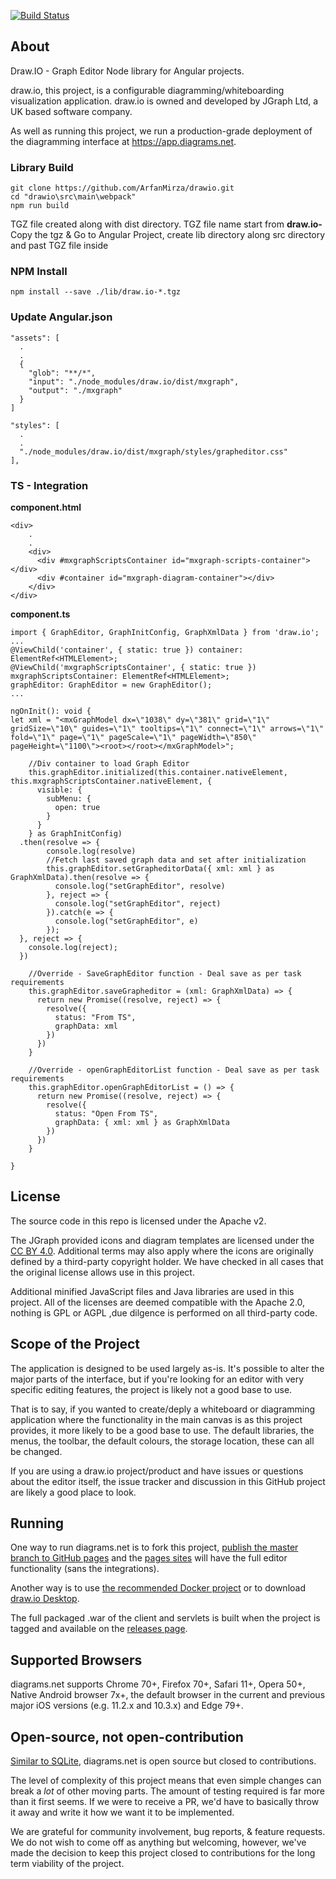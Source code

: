 [![Build Status](https://travis-ci.com/jgraph/drawio.svg?branch=master)](https://travis-ci.com/jgraph/drawio)

About
-----
Draw.IO - Graph Editor Node library for Angular projects.

draw.io, this project, is a configurable diagramming/whiteboarding visualization application. draw.io is owned and developed by JGraph Ltd, a UK based software company.

As well as running this project, we run a production-grade deployment of the diagramming interface at https://app.diagrams.net.
### Library Build
```shell
git clone https://github.com/ArfanMirza/drawio.git
cd "drawio\src\main\webpack"
npm run build 
```
TGZ file created along with dist directory. TGZ file name start from **draw.io-**
Copy the tgz & Go to Angular Project, create lib directory along src directory and past TGZ file inside
### NPM Install
```shell
npm install --save ./lib/draw.io-*.tgz
```
### Update Angular.json
```shell
"assets": [
  .
  .
  {
    "glob": "**/*",
    "input": "./node_modules/draw.io/dist/mxgraph",
    "output": "./mxgraph"
  }
]

"styles": [
  .
  .
  "./node_modules/draw.io/dist/mxgraph/styles/grapheditor.css"
],
```

### TS - Integration
**component.html**
```shell
<div>
    .
    .
    <div>
      <div #mxgraphScriptsContainer id="mxgraph-scripts-container"></div>
      <div #container id="mxgraph-diagram-container"></div>
    </div>
</div>
```
**component.ts**
```shell
import { GraphEditor, GraphInitConfig, GraphXmlData } from 'draw.io';
...
@ViewChild('container', { static: true }) container: ElementRef<HTMLElement>;
@ViewChild('mxgraphScriptsContainer', { static: true }) mxgraphScriptsContainer: ElementRef<HTMLElement>;
graphEditor: GraphEditor = new GraphEditor();
...

ngOnInit(): void {
let xml = "<mxGraphModel dx=\"1038\" dy=\"381\" grid=\"1\" gridSize=\"10\" guides=\"1\" tooltips=\"1\" connect=\"1\" arrows=\"1\" fold=\"1\" page=\"1\" pageScale=\"1\" pageWidth=\"850\" pageHeight=\"1100\"><root></root></mxGraphModel>";

    //Div container to load Graph Editor
    this.graphEditor.initialized(this.container.nativeElement, this.mxgraphScriptsContainer.nativeElement, {
      visible: {
        subMenu: {
          open: true
        }
      }
    } as GraphInitConfig)
  .then(resolve => {
        console.log(resolve)
        //Fetch last saved graph data and set after initialization
        this.graphEditor.setGrapheditorData({ xml: xml } as GraphXmlData).then(resolve => {
          console.log("setGraphEditor", resolve)
        }, reject => {
          console.log("setGraphEditor", reject)
        }).catch(e => {
          console.log("setGraphEditor", e)
        });
  }, reject => {
    console.log(reject);
  })

    //Override - SaveGraphEditor function - Deal save as per task requirements
    this.graphEditor.saveGrapheditor = (xml: GraphXmlData) => {
      return new Promise((resolve, reject) => {
        resolve({
          status: "From TS",
          graphData: xml
        })
      })
    }

    //Override - openGraphEditorList function - Deal save as per task requirements
    this.graphEditor.openGraphEditorList = () => {
      return new Promise((resolve, reject) => {
        resolve({
          status: "Open From TS",
          graphData: { xml: xml } as GraphXmlData
        })
      })
    }

}
```
License
-------
The source code in this repo is licensed under the Apache v2.

The JGraph provided icons and diagram templates are licensed under the [CC BY 4.0](https://creativecommons.org/licenses/by/4.0/). Additional terms may also apply where the icons are originally defined by a third-party copyright holder. We have checked in all cases that the original license allows use in this project.

Additional minified JavaScript files and Java libraries are used in this project. All of the licenses are deemed compatible with the Apache 2.0, nothing is GPL or AGPL ,due dilgence is performed on all third-party code.

Scope of the Project
--------------------

The application is designed to be used largely as-is. It's possible to alter the major parts of the interface, but if you're looking for an editor with very specific editing features, the project is likely not a good base to use.

That is to say, if you wanted to create/deply a whiteboard or diagramming application where the functionality in the main canvas is as this project provides, it more likely to be a good base to use. 
The default libraries, the menus, the toolbar, the default colours, the storage location, these can all be changed.

If you are using a draw.io project/product and have issues or questions about the editor itself, the issue tracker and discussion in this GitHub project are likely a good place to look.

Running
-------
One way to run diagrams.net is to fork this project, [publish the master branch to GitHub pages](https://help.github.com/categories/github-pages-basics/) and the [pages sites](https://jgraph.github.io/drawio/src/main/webapp/index.html) will have the full editor functionality (sans the integrations).

Another way is to use [the recommended Docker project](https://github.com/jgraph/docker-drawio) or to download [draw.io Desktop](https://get.diagrams.net).

The full packaged .war of the client and servlets is built when the project is tagged and available on the [releases page](https://github.com/jgraph/draw.io/releases).

Supported Browsers
------------------
diagrams.net supports Chrome 70+, Firefox 70+, Safari 11+, Opera 50+, Native Android browser 7x+, the default browser in the current and previous major iOS versions (e.g. 11.2.x and 10.3.x) and Edge 79+.

Open-source, not open-contribution
----------------------------------

[Similar to SQLite](https://www.sqlite.org/copyright.html), diagrams.net is open
source but closed to contributions.

The level of complexity of this project means that even simple changes 
can break a _lot_ of other moving parts. The amount of testing required 
is far more than it first seems. If we were to receive a PR, we'd have 
to basically throw it away and write it how we want it to be implemented.

We are grateful for community involvement, bug reports, & feature requests. We do
not wish to come off as anything but welcoming, however, we've
made the decision to keep this project closed to contributions for 
the long term viability of the project.
